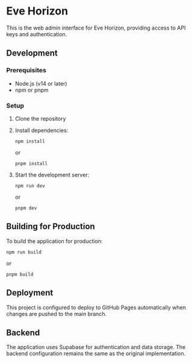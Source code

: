 # Eve Horizon

This is the web admin interface for Eve Horizon, providing access to API keys and authentication.

## Development


### Prerequisites

- Node.js (v14 or later)
- npm or pnpm

### Setup

1. Clone the repository
2. Install dependencies:
   ```
   npm install
   ```
   or
   ```
   pnpm install
   ```

3. Start the development server:
   ```
   npm run dev
   ```
   or
   ```
   pnpm dev
   ```

## Building for Production

To build the application for production:

```
npm run build
```
or
```
pnpm build
```

## Deployment

This project is configured to deploy to GitHub Pages automatically when changes are pushed to the main branch.

## Backend

The application uses Supabase for authentication and data storage. The backend configuration remains the same as the original implementation.
